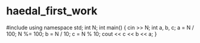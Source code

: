 # haedal_first_work

#include<iostream>
using namespace std;
int N;
int main()
{
	cin >> N;
	int a, b, c;
	a = N / 100;
	N %= 100;
	b = N / 10;
	c = N % 10;
	cout << c << b << a;
}